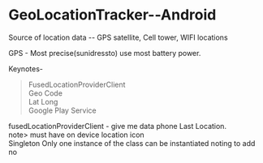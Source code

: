 # GeoLocationTracker--Android
Source of location data -- 
GPS satellite, Cell tower, WIFI locations

GPS - Most precise(sunidressto) use most battery power.

Keynotes-<br/>
> FusedLocationProviderClient<br/>
> Geo Code<br/>
> Lat Long<br/>
> Google Play Service <br/>

fusedLocationProviderClient - give me data phone Last Location.<br/>
note> must have on device location icon<br/>
Singleton Only one instance of the class can be instantiated
noting to add no
